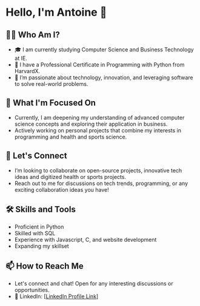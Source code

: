 # Hello, I'm Antoine 👋

## 👨‍💻 Who Am I?
- 🎓 I am currently studying Computer Science and Business Technology at IE.
- 🌟 I have a Professional Certificate in Programming with Python from HarvardX.
- 🚀 I’m passionate about technology, innovation, and leveraging software to solve real-world problems.

## 🌱 What I'm Focused On
- Currently, I am deepening my understanding of advanced computer science concepts and exploring their application in business.
- Actively working on personal projects that combine my interests in programming and health and sports science.

## 🤝 Let's Connect
- I’m looking to collaborate on open-source projects, innovative tech ideas and digitized health or sports projects.
- Reach out to me for discussions on tech trends, programming, or any exciting collaboration ideas you have!

## 🛠️ Skills and Tools
- Proficient in Python
- Skilled with SQL
- Experience with Javascript, C, and website development
- Expanding my skillset 

<!-- Replace [YourGitHubUsername] with your actual GitHub username -->

## 📫 How to Reach Me
- Let's connect and chat! Open for any interesting discussions or opportunities.
- 🔗 LinkedIn: [[LinkedIn Profile Link](https://www.linkedin.com/in/antoine-thuillier-b49a6529a/)]

<!-- Optional: Include other social media links if you'd like -->

<!-- This section can be used for dynamic GitHub activity or any personal message you want to add -->

